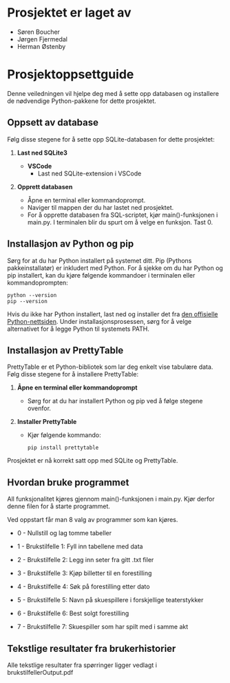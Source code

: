 # Prosjektet er laget av

- Søren Boucher
- Jørgen Fjermedal
- Herman Østenby

# Prosjektoppsettguide

Denne veiledningen vil hjelpe deg med å sette opp databasen og installere de nødvendige Python-pakkene for dette prosjektet.

## Oppsett av database

Følg disse stegene for å sette opp SQLite-databasen for dette prosjektet:

1. **Last ned SQLite3**
   - **VSCode**
      - Last ned SQLite-extension i VSCode

2. **Opprett databasen**
   - Åpne en terminal eller kommandoprompt.
   - Naviger til mappen der du har lastet ned prosjektet.
   - For å opprette databasen fra SQL-scriptet, kjør main()-funksjonen i main.py. I terminalen blir du spurt om å velge en funksjon. Tast 0.

## Installasjon av Python og pip

Sørg for at du har Python installert på systemet ditt. Pip (Pythons pakkeinstallatør) er inkludert med Python. For å sjekke om du har Python og pip installert, kan du kjøre følgende kommandoer i terminalen eller kommandoprompten:

```shell
python --version
pip --version
```

Hvis du ikke har Python installert, last ned og installer det fra [den offisielle Python-nettsiden](https://www.python.org/downloads/). Under installasjonsprosessen, sørg for å velge alternativet for å legge Python til systemets PATH.

## Installasjon av PrettyTable

PrettyTable er et Python-bibliotek som lar deg enkelt vise tabulære data. Følg disse stegene for å installere PrettyTable:

1. **Åpne en terminal eller kommandoprompt**
   - Sørg for at du har installert Python og pip ved å følge stegene ovenfor.

2. **Installer PrettyTable**
   - Kjør følgende kommando:
     ```shell
     pip install prettytable
     ```

Prosjektet er nå korrekt satt opp med SQLite og PrettyTable.

## Hvordan bruke programmet
All funksjonalitet kjøres gjennom main()-funksjonen i main.py. Kjør derfor denne filen for å starte programmet.

Ved oppstart får man 8 valg av programmer som kan kjøres.

 - 0 - Nullstill og lag tomme tabeller

 - 1 - Brukstilfelle 1: Fyll inn tabellene med data

 - 2 - Brukstilfelle 2: Legg inn seter fra gitt .txt filer

 - 3 - Brukstilfelle 3: Kjøp billetter til en forestilling

 - 4 - Brukstilfelle 4: Søk på forestilling etter dato

 - 5 - Brukstilfelle 5: Navn på skuespillere i forskjellige teaterstykker

 - 6 - Brukstilfelle 6: Best solgt forestilling

 - 7 - Brukstilfelle 7: Skuespiller som har spilt med i samme akt

 ## Tekstlige resultater fra brukerhistorier
 Alle tekstlige resultater fra spørringer ligger vedlagt i brukstilfellerOutput.pdf